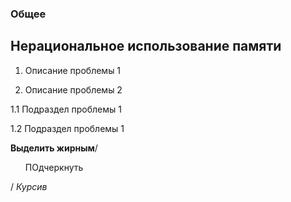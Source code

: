 ### Общее

## Нерациональное использование памяти

1. Описание проблемы 1

2. Описание проблемы 2


1.1 Подраздел проблемы 1

1.2 Подраздел проблемы 1

<b>Выделить жирным</b>/
<ul>ПОдчеркнуть</ul>/
<i>Курсив</i>

